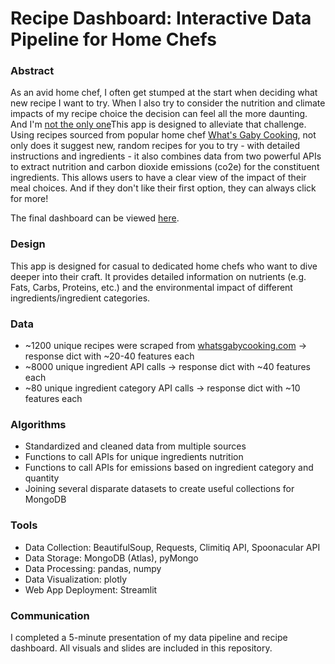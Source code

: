 # Recipe Dashboard: Interactive Data Pipeline for Home Chefs

### Abstract
As an avid home chef, I often get stumped at the start when deciding what new recipe I want to try. When I also try to consider the nutrition and climate impacts of my recipe choice the decision can feel all the more daunting. And I'm [not the only one](https://www.nytimes.com/interactive/2019/04/30/dining/climate-change-food-eating-habits.html)This app is designed to alleviate that challenge. Using recipes sourced from popular home chef [What's Gaby Cooking](https://whatsgabycooking.com/), not only does it suggest new, random recipes for you to try - with detailed instructions and ingredients - it also combines data from two powerful APIs to extract nutrition and carbon dioxide emissions (co2e) for the constituent ingredients. This allows users to have a clear view of the impact of their meal choices. And if they don't like their first option, they can always click for more!

The final dashboard can be viewed [here](https://share.streamlit.io/srobbins-13/recipe_data_engineering/recipe_dashboard_app.py).

### Design
This app is designed for casual to dedicated home chefs who want to dive deeper into their craft. It provides detailed information on nutrients (e.g. Fats, Carbs, Proteins, etc.) and the environmental impact of different ingredients/ingredient categories. 

### Data
- ~1200 unique recipes were scraped from [whatsgabycooking.com](https://whatsgabycooking.com/) -> response dict with ~20-40 features each
- ~8000 unique ingredient API calls -> response dict with ~40 features each
- ~80 unique ingredient category API calls -> response dict with ~10 features each

### Algorithms
- Standardized and cleaned data from multiple sources
- Functions to call APIs for unique ingredients nutrition
- Functions to call APIs for emissions based on ingredient category and quantity
- Joining several disparate datasets to create useful collections for MongoDB

### Tools
- Data Collection: BeautifulSoup, Requests, Climitiq API, Spoonacular API
- Data Storage: MongoDB (Atlas), pyMongo
- Data Processing: pandas, numpy
- Data Visualization: plotly
- Web App Deployment: Streamlit

### Communication
I completed a 5-minute presentation of my data pipeline and recipe dashboard. All visuals and slides are included in this repository.
